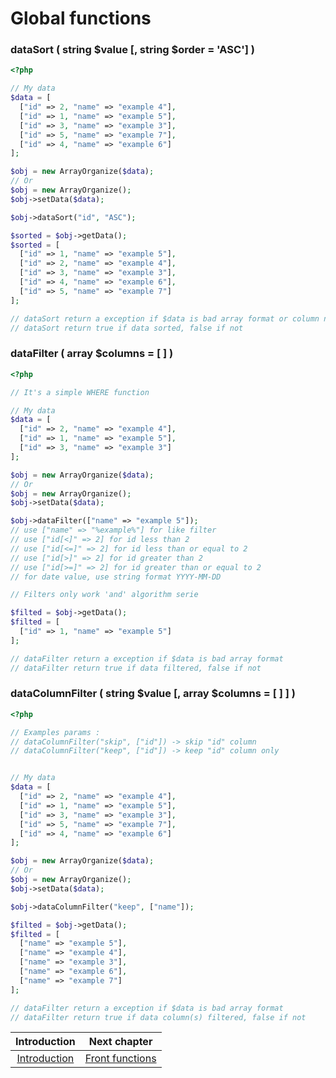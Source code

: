 # Global functions

### dataSort ( string $value [, string $order = 'ASC'] )
```php
<?php

// My data
$data = [
  ["id" => 2, "name" => "example 4"],
  ["id" => 1, "name" => "example 5"],
  ["id" => 3, "name" => "example 3"],
  ["id" => 5, "name" => "example 7"],
  ["id" => 4, "name" => "example 6"]
];

$obj = new ArrayOrganize($data);
// Or
$obj = new ArrayOrganize();
$obj->setData($data);

$obj->dataSort("id", "ASC");

$sorted = $obj->getData();
$sorted = [
  ["id" => 1, "name" => "example 5"],
  ["id" => 2, "name" => "example 4"],
  ["id" => 3, "name" => "example 3"],
  ["id" => 4, "name" => "example 6"],
  ["id" => 5, "name" => "example 7"]
];

// dataSort return a exception if $data is bad array format or column not found
// dataSort return true if data sorted, false if not
```

### dataFilter ( array $columns = [ ] )
```php
<?php

// It's a simple WHERE function

// My data
$data = [
  ["id" => 2, "name" => "example 4"],
  ["id" => 1, "name" => "example 5"],
  ["id" => 3, "name" => "example 3"]
];

$obj = new ArrayOrganize($data);
// Or
$obj = new ArrayOrganize();
$obj->setData($data);

$obj->dataFilter(["name" => "example 5"]);
// use ["name" => "%example%"] for like filter
// use ["id[<]" => 2] for id less than 2
// use ["id[<=]" => 2] for id less than or equal to 2
// use ["id[>]" => 2] for id greater than 2
// use ["id[>=]" => 2] for id greater than or equal to 2
// for date value, use string format YYYY-MM-DD

// Filters only work 'and' algorithm serie

$filted = $obj->getData();
$filted = [
  ["id" => 1, "name" => "example 5"]
];

// dataFilter return a exception if $data is bad array format
// dataFilter return true if data filtered, false if not
```

### dataColumnFilter ( string $value [, array $columns = [ ] ] )
```php
<?php

// Examples params :
// dataColumnFilter("skip", ["id"]) -> skip "id" column
// dataColumnFilter("keep", ["id"]) -> keep "id" column only


// My data
$data = [
  ["id" => 2, "name" => "example 4"],
  ["id" => 1, "name" => "example 5"],
  ["id" => 3, "name" => "example 3"],
  ["id" => 5, "name" => "example 7"],
  ["id" => 4, "name" => "example 6"]
];

$obj = new ArrayOrganize($data);
// Or
$obj = new ArrayOrganize();
$obj->setData($data);

$obj->dataColumnFilter("keep", ["name"]);

$filted = $obj->getData();
$filted = [
  ["name" => "example 5"],
  ["name" => "example 4"],
  ["name" => "example 3"],
  ["name" => "example 6"],
  ["name" => "example 7"]
];

// dataFilter return a exception if $data is bad array format
// dataFilter return true if data column(s) filtered, false if not
```

| Introduction | Next chapter |
| :---------------------: | :--------------: |
| [Introduction](https://github.com/SimonDevelop/array-organize/blob/master/docs/introduction.md) | [Front functions](https://github.com/SimonDevelop/array-organize/blob/master/docs/chapter02.md) |
